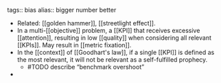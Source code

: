 tags:: bias
alias:: bigger number better

- Related: [[golden hammer]], [[streetlight effect]].
- In a multi-[[objective]] problem, a [[KPI]] that receives excessive [[attention]], resulting in low [[quality]] when considering all relevant [[KPIs]]. May result in [[metric fixation]].
- In the [[context]] of [[Goodhart's law]], if a single [[KPI]] is defined as the most relevant, it will not be relevant as a self-fulfilled prophecy.
	- #TODO describe “benchmark overshoot”
-